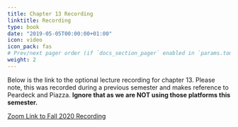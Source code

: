 ```yaml
---
title: Chapter 13 Recording
linktitle: Recording
type: book
date: "2019-05-05T00:00:00+01:00"
icon: video
icon_pack: fas
# Prev/next pager order (if `docs_section_pager` enabled in `params.toml`)
weight: 2
---
```


Below is the link to the optional lecture recording for chapter 13. Please note, this was recorded during a previous semester and makes reference to Peardeck and Piazza. **Ignore that as we are NOT using those platforms this semester.**

[Zoom Link to Fall 2020 Recording](https://4cd.zoom.us/rec/share/XFPNdNRrrqbYVzrjACbX2piM0uwz6-N1-8fXW2ypcyxNQyD07eo8HhrU4svBJjpa.RLC2zsgmLu_gyzst?startTime=1607368393000)
